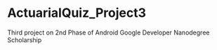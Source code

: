 # ActuarialQuiz_Project3
Third project on 2nd Phase of Android Google Developer Nanodegree Scholarship
